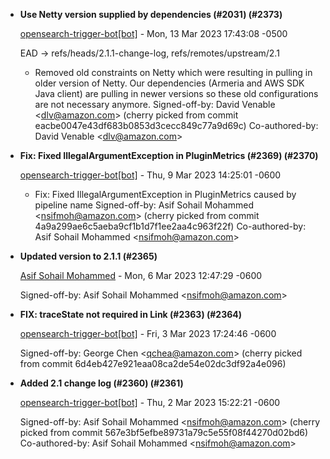 
* __Use Netty version supplied by dependencies (#2031) (#2373)__

    [opensearch-trigger-bot[bot]](mailto:98922864+opensearch-trigger-bot[bot]@users.noreply.github.com) - Mon, 13 Mar 2023 17:43:08 -0500
    
    EAD -&gt; refs/heads/2.1.1-change-log, refs/remotes/upstream/2.1
    * Removed old constraints on Netty which were resulting in pulling in older
    version of Netty. Our dependencies (Armeria and AWS SDK Java client) are
    pulling in newer versions so these old configurations are not necessary
    anymore.
     Signed-off-by: David Venable &lt;dlv@amazon.com&gt;
    (cherry picked from commit eacbe0047e43df683b0853d3cecc849c77a9d69c)
     Co-authored-by: David Venable &lt;dlv@amazon.com&gt;

* __Fix: Fixed IllegalArgumentException in PluginMetrics  (#2369) (#2370)__

    [opensearch-trigger-bot[bot]](mailto:98922864+opensearch-trigger-bot[bot]@users.noreply.github.com) - Thu, 9 Mar 2023 14:25:01 -0600
    
    
    * Fix: Fixed IllegalArgumentException in PluginMetrics caused by pipeline name
     Signed-off-by: Asif Sohail Mohammed &lt;nsifmoh@amazon.com&gt;
    (cherry picked from commit 4a9a299ae6c5aeba9cf1b1d7f1ee2aa4c963f22f)
     Co-authored-by: Asif Sohail Mohammed &lt;nsifmoh@amazon.com&gt;

* __Updated version to 2.1.1 (#2365)__

    [Asif Sohail Mohammed](mailto:nsifmoh@amazon.com) - Mon, 6 Mar 2023 12:47:29 -0600
    
    
    Signed-off-by: Asif Sohail Mohammed &lt;nsifmoh@amazon.com&gt;

* __FIX: traceState not required in Link (#2363) (#2364)__

    [opensearch-trigger-bot[bot]](mailto:98922864+opensearch-trigger-bot[bot]@users.noreply.github.com) - Fri, 3 Mar 2023 17:24:46 -0600
    
    
    Signed-off-by: George Chen &lt;qchea@amazon.com&gt;
    (cherry picked from commit 6d4eb427e921eaa08ca2de54e02dc3df92a4e096)

* __Added 2.1 change log (#2360) (#2361)__

    [opensearch-trigger-bot[bot]](mailto:98922864+opensearch-trigger-bot[bot]@users.noreply.github.com) - Thu, 2 Mar 2023 15:22:21 -0600
    
    
    Signed-off-by: Asif Sohail Mohammed &lt;nsifmoh@amazon.com&gt;
    (cherry picked from commit 567e3bf5efbe89731a79c5e55f08f44270d02bd6)
     Co-authored-by: Asif Sohail Mohammed &lt;nsifmoh@amazon.com&gt;


